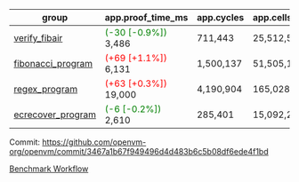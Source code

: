 | group | app.proof_time_ms | app.cycles | app.cells_used | leaf.proof_time_ms | leaf.cycles | leaf.cells_used |
| -- | -- | -- | -- | -- | -- | -- |
| [verify_fibair](https://github.com/openvm-org/openvm/blob/benchmark-results/benchmarks-pr/1225/verify_fibair-3467a1b67f949496d4d483b6c5b08df6ede4f1bd.md) |<span style='color: green'>(-30 [-0.9%])</span> 3,486 |  711,443 |  25,512,535 |- | - | - |
| [fibonacci_program](https://github.com/openvm-org/openvm/blob/benchmark-results/benchmarks-pr/1225/fibonacci-3467a1b67f949496d4d483b6c5b08df6ede4f1bd.md) |<span style='color: red'>(+69 [+1.1%])</span> 6,131 |  1,500,137 |  51,505,102 |- | - | - |
| [regex_program](https://github.com/openvm-org/openvm/blob/benchmark-results/benchmarks-pr/1225/regex-3467a1b67f949496d4d483b6c5b08df6ede4f1bd.md) |<span style='color: red'>(+63 [+0.3%])</span> 19,000 |  4,190,904 |  165,028,173 |- | - | - |
| [ecrecover_program](https://github.com/openvm-org/openvm/blob/benchmark-results/benchmarks-pr/1225/ecrecover-3467a1b67f949496d4d483b6c5b08df6ede4f1bd.md) |<span style='color: green'>(-6 [-0.2%])</span> 2,610 |  285,401 |  15,092,297 |- | - | - |


Commit: https://github.com/openvm-org/openvm/commit/3467a1b67f949496d4d483b6c5b08df6ede4f1bd

[Benchmark Workflow](https://github.com/openvm-org/openvm/actions/runs/12819267599)
